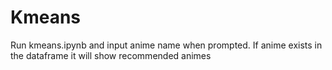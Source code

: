 # Kmeans
Run kmeans.ipynb and input anime name when prompted. If anime exists in the dataframe it will show recommended animes
